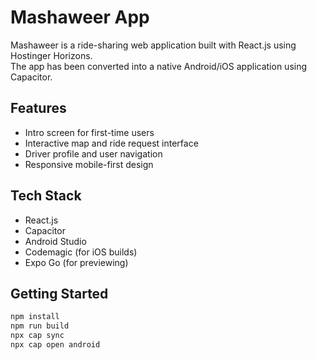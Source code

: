 # Mashaweer App

Mashaweer is a ride-sharing web application built with React.js using Hostinger Horizons.  
The app has been converted into a native Android/iOS application using Capacitor.

## Features

- Intro screen for first-time users
- Interactive map and ride request interface
- Driver profile and user navigation
- Responsive mobile-first design

## Tech Stack

- React.js
- Capacitor
- Android Studio
- Codemagic (for iOS builds)
- Expo Go (for previewing)

## Getting Started

```bash
npm install
npm run build
npx cap sync
npx cap open android
